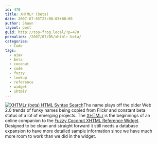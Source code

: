 ```yaml
---
id: 470
title: XHTMLr (beta)
date: 2007-07-05T23:08:03+00:00
author: Shawn
layout: post
guid: http://top-frog.local/?p=470
permalink: /2007/07/05/xhtmlr-beta/
categories:
  - Code
tags:
  - ajax
  - beta
  - coconut
  - code
  - fuzzy
  - lookup
  - reference
  - widget
  - xhtmlr
---
```

<span class="thumb_box"><a href="http://www.fuzzycoconut.com/xhtmlr"><img src="https://top-frog.com/images/works/xhtmlr_thumb.png" alt="XHTMLr (beta) HTML Syntax Search" /></a></span>The name plays off the older Web 2.0 trends of funky names being copied from Flickr and constant beta status of a lot of emerging projects. The [XHTMLr](http://www.fuzzycoconut.com/xhtmlr) is the beginnings of an online companion to the [Fuzzy Coconut XHTML Reference Widget](http://www.fuzzycoconut.com/widget/). Designed to be clean and straight forward it still needs a database expansion to have more detailed sample information since we have much more room to work than we did in the widget.